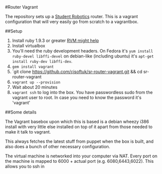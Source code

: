 #Router Vagrant

The repository sets up a [Student Robotics](http://studentrobotics.org) router. This
is a vagrant configuration that will very easily go from scratch to a vagrantbox.

##Setup

1. Install ruby 1.9.3 or greater [RVM might help](https://rvm.io/rvm/install/)
2. Install virtualbox
3. You'll need the ruby development headers. On Fedora it's `yum install
   ruby-devel libffi-devel` on debian-like (including ubuntu) it's `apt-get
   install ruby-dev libffi-dev`.
4. `gem install vagrant`
5. `git clone https://github.com/cjsoftuk/sr-router-vagrant.git && cd
   sr-router-vagrant
6. `vagrant up --provision`
7. Wait about 20 minutes
8. `vagrant ssh` to log into the box. You have passwordless sudo from the
   vagrant user to root. In case you need to know the password it's 'vagrant'


##Some details

The Vagrant basebox upon which this is based is a debian wheezy i386 install with
very little else installed on top of it apart from those needed to make it
talk to vagrant.

This always fetches the latest stuff from puppet when the box
is built, and also does a bunch of other necessary configuration.

The virtual machine is networked into your computer via NAT. Every port on
the machine is mapped to 6000 + actual port (e.g. 6080,6443,6022). This
allows you to ssh in
